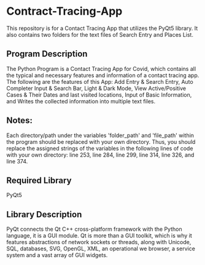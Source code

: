 # Contract-Tracing-App

This repository is for a Contact Tracing App that utilizes the PyQt5 library. It also contains two folders for the text files of Search Entry and Places List.

Program Description
-----------

The Python Program is a Contact Tracing App for Covid, which contains all the typical and necessary features and information of a contact tracing app. The following are the features of this App: Add Entry & Search Entry, Auto Completer Input & Search Bar, Light & Dark Mode, View Active/Positive Cases & Their Dates and last visited locations, Input of Basic Information, and Writes the collected information into multiple text files.

Notes:
-----------
Each directory/path under the variables 'folder_path' and 'file_path' within the program should be replaced with your own directory. Thus, you should replace the assigned strings of the variables in the following lines of code with your own directory: line 253, line 284, line 299, line 314, line 326, and line 374.

Required Library
-----------

PyQt5

Library Description
-----------

PyQt connects the Qt C++ cross-platform framework with the Python language, it is a GUI module. Qt is more than a GUI toolkit, which is why it features abstractions of network sockets or threads, along with Unicode, SQL, databases, SVG, OpenGL, XML, an operational we browser, a service system and a vast array of GUI widgets.

